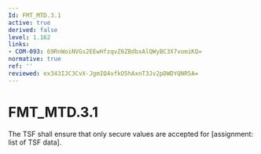 ```yaml
---
Id: FMT_MTD.3.1
active: true
derived: false
level: 1.162
links:
- COM-093: 69RnWoiNVGs2EEwHfzqvZ6ZBdbxAlQWyBC3X7vomiKQ=
normative: true
ref: ''
reviewed: ex343IJC3CvX-JgmIQ4vfkO5hAxnT3Jv2pDWDYQNR5A=
---
```


# FMT_MTD.3.1

The TSF shall ensure that only secure values are accepted for [assignment: list of TSF data].